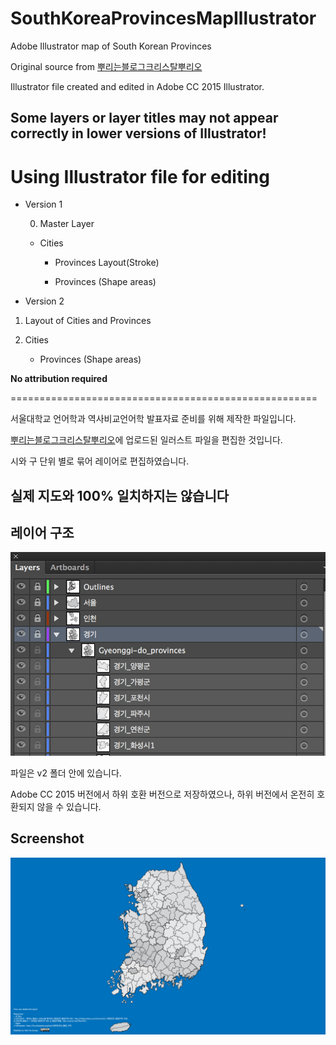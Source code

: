 # SouthKoreaProvincesMapIllustrator
Adobe Illustrator map of South Korean Provinces


Original source from [뿌리는블로그크리스탈뿌리오](http://mittya.tistory.com/entry/%EC%86%8C%EC%8A%A4-%EB%8C%80%ED%95%9C%EB%AF%BC%EA%B5%AD-%ED%96%89%EC%A0%95%EA%B5%AC%EC%97%AD-%EC%A7%80%EB%8F%84)


Illustrator file created and edited in Adobe CC 2015 Illustrator.

## Some layers or layer titles may not appear correctly in lower versions of Illustrator!


# Using Illustrator file for editing

- Version 1

  0. Master Layer

    - Cities

        - Provinces Layout(Stroke)

        - Provinces (Shape areas)
        
        
 - Version 2

  1. Layout of Cities and Provinces

  2. Cities

        - Provinces (Shape areas)

**No attribution required**

=====================================================

서울대학교 언어학과 역사비교언어학 발표자료 준비를 위해 제작한 파일입니다.

[뿌리는블로그크리스탈뿌리오](http://mittya.tistory.com/entry/%EC%86%8C%EC%8A%A4-%EB%8C%80%ED%95%9C%EB%AF%BC%EA%B5%AD-%ED%96%89%EC%A0%95%EA%B5%AC%EC%97%AD-%EC%A7%80%EB%8F%84)에 업로드된 일러스트 파일을 편집한 것입니다.

시와 구 단위 별로 묶어 레이어로 편집하였습니다.

## 실제 지도와 100% 일치하지는 않습니다

## 레이어 구조

![Layers](layers.png)

파일은 v2 폴더 안에 있습니다.

Adobe CC 2015 버전에서 하위 호환 버전으로 저장하였으나, 하위 버전에서 온전히 호환되지 않을 수 있습니다.



## Screenshot

![Map](map.png)
